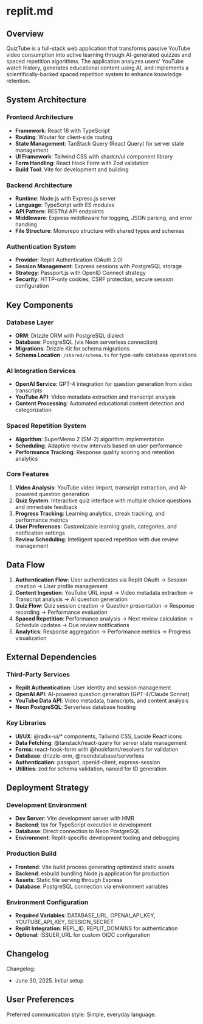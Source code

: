 # replit.md

## Overview

QuizTube is a full-stack web application that transforms passive YouTube video consumption into active learning through AI-generated quizzes and spaced repetition algorithms. The application analyzes users' YouTube watch history, generates educational content using AI, and implements a scientifically-backed spaced repetition system to enhance knowledge retention.

## System Architecture

### Frontend Architecture
- **Framework**: React 18 with TypeScript
- **Routing**: Wouter for client-side routing
- **State Management**: TanStack Query (React Query) for server state management
- **UI Framework**: Tailwind CSS with shadcn/ui component library
- **Form Handling**: React Hook Form with Zod validation
- **Build Tool**: Vite for development and building

### Backend Architecture
- **Runtime**: Node.js with Express.js server
- **Language**: TypeScript with ES modules
- **API Pattern**: RESTful API endpoints
- **Middleware**: Express middleware for logging, JSON parsing, and error handling
- **File Structure**: Monorepo structure with shared types and schemas

### Authentication System
- **Provider**: Replit Authentication (OAuth 2.0)
- **Session Management**: Express sessions with PostgreSQL storage
- **Strategy**: Passport.js with OpenID Connect strategy
- **Security**: HTTP-only cookies, CSRF protection, secure session configuration

## Key Components

### Database Layer
- **ORM**: Drizzle ORM with PostgreSQL dialect
- **Database**: PostgreSQL (via Neon serverless connection)
- **Migrations**: Drizzle Kit for schema migrations
- **Schema Location**: `/shared/schema.ts` for type-safe database operations

### AI Integration Services
- **OpenAI Service**: GPT-4 integration for question generation from video transcripts
- **YouTube API**: Video metadata extraction and transcript analysis
- **Content Processing**: Automated educational content detection and categorization

### Spaced Repetition System
- **Algorithm**: SuperMemo 2 (SM-2) algorithm implementation
- **Scheduling**: Adaptive review intervals based on user performance
- **Performance Tracking**: Response quality scoring and retention analytics

### Core Features
1. **Video Analysis**: YouTube video import, transcript extraction, and AI-powered question generation
2. **Quiz System**: Interactive quiz interface with multiple choice questions and immediate feedback
3. **Progress Tracking**: Learning analytics, streak tracking, and performance metrics
4. **User Preferences**: Customizable learning goals, categories, and notification settings
5. **Review Scheduling**: Intelligent spaced repetition with due review management

## Data Flow

1. **Authentication Flow**: User authenticates via Replit OAuth → Session creation → User profile management
2. **Content Ingestion**: YouTube URL input → Video metadata extraction → Transcript analysis → AI question generation
3. **Quiz Flow**: Quiz session creation → Question presentation → Response recording → Performance evaluation
4. **Spaced Repetition**: Performance analysis → Next review calculation → Schedule updates → Due review notifications
5. **Analytics**: Response aggregation → Performance metrics → Progress visualization

## External Dependencies

### Third-Party Services
- **Replit Authentication**: User identity and session management
- **OpenAI API**: AI-powered question generation (GPT-4/Claude Sonnet)
- **YouTube Data API**: Video metadata, transcripts, and content analysis
- **Neon PostgreSQL**: Serverless database hosting

### Key Libraries
- **UI/UX**: @radix-ui/* components, Tailwind CSS, Lucide React icons
- **Data Fetching**: @tanstack/react-query for server state management
- **Forms**: react-hook-form with @hookform/resolvers for validation
- **Database**: drizzle-orm, @neondatabase/serverless
- **Authentication**: passport, openid-client, express-session
- **Utilities**: zod for schema validation, nanoid for ID generation

## Deployment Strategy

### Development Environment
- **Dev Server**: Vite development server with HMR
- **Backend**: tsx for TypeScript execution in development
- **Database**: Direct connection to Neon PostgreSQL
- **Environment**: Replit-specific development tooling and debugging

### Production Build
- **Frontend**: Vite build process generating optimized static assets
- **Backend**: esbuild bundling Node.js application for production
- **Assets**: Static file serving through Express
- **Database**: PostgreSQL connection via environment variables

### Environment Configuration
- **Required Variables**: DATABASE_URL, OPENAI_API_KEY, YOUTUBE_API_KEY, SESSION_SECRET
- **Replit Integration**: REPL_ID, REPLIT_DOMAINS for authentication
- **Optional**: ISSUER_URL for custom OIDC configuration

## Changelog

Changelog:
- June 30, 2025. Initial setup

## User Preferences

Preferred communication style: Simple, everyday language.